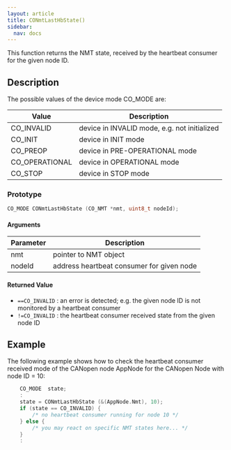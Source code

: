 ```yaml
---
layout: article
title: CONmtLastHbState()
sidebar:
  nav: docs
---
```


This function returns the NMT state, received by the heartbeat consumer for the given node ID.

<!--more-->

## Description

The possible values of the device mode CO_MODE are:

| Value | Description |
| --- | --- |
| CO_INVALID | device in INVALID mode, e.g. not initialized |
| CO_INIT | device in INIT mode |
| CO_PREOP | device in PRE-OPERATIONAL mode |
| CO_OPERATIONAL | device in OPERATIONAL mode |
| CO_STOP | device in STOP mode |

### Prototype

```c
CO_MODE CONmtLastHbState (CO_NMT *nmt, uint8_t nodeId);
```

#### Arguments

| Parameter | Description |
| --- | --- |
| nmt | pointer to NMT object |
| nodeId | address heartbeat consumer for given node |

#### Returned Value

- `==CO_INVALID` : an error is detected; e.g. the given node ID is not monitored by a heartbeat consumer
- `!=CO_INVALID` : the heartbeat consumer received state from the given node ID

## Example

The following example shows how to check the heartbeat consumer received mode of the CANopen node AppNode for the CANopen Node with node ID = 10:

```c
    CO_MODE  state;
    :
    state = CONmtLastHbState (&(AppNode.Nmt), 10);
    if (state == CO_INVALID) {
        /* no heartbeat consumer running for node 10 */
    } else {
        /* you may react on specific NMT states here... */
    }
    :
```
